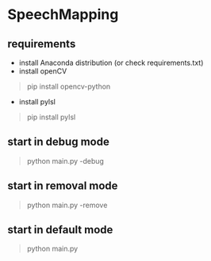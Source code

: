 # SpeechMapping

## requirements
* install Anaconda distribution (or check requirements.txt)
* install openCV
> pip install opencv-python
* install pylsl
> pip install pylsl

## start in debug mode
> python main.py -debug

## start in removal mode
> python main.py -remove

## start in default mode
> python main.py
